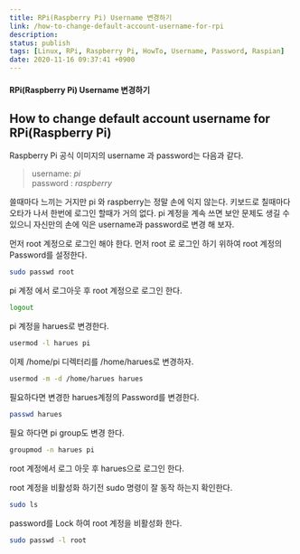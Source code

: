 ```yaml
---
title: RPi(Raspberry Pi) Username 변경하기
link: /how-to-change-default-account-username-for-rpi
description: 
status: publish
tags: [Linux, RPi, Raspberry Pi, HowTo, Username, Password, Raspian]
date: 2020-11-16 09:37:41 +0900
---
```


#### RPi(Raspberry Pi) Username 변경하기

## How to change default account username for RPi(Raspberry Pi)

Raspberry Pi 공식 이미지의 username 과 password는 다음과 같다. 

> username: _pi_  
> password : _raspberry_

쓸때마다 느끼는 거지만 pi 와 raspberry는 정말 손에 익지 않는다. 키보드로 칠때마다 오타가 나서 한번에 로그인 할때가 거의 없다. pi 계정을 계속 쓰면 보안 문제도 생길 수 있으니 자신만의 손에 익은 username과 password로 변경 해 보자. 

먼저 root 계정으로 로그인 해야 한다. 먼저 root 로 로그인 하기 위하여 root 계정의 Password를 설정한다. 
    
```bash
sudo passwd root
```

<!--more-->     

pi 계정 에서 로그아웃 후 root 계정으로 로그인 한다. 
    
```bash    
logout
```
    

pi 계정을 harues로 변경한다. 
    
```bash    
usermod -l harues pi
```

이제 /home/pi 디렉터리를 /home/harues로 변경하자. 
    
```bash    
usermod -m -d /home/harues harues
```
    

필요하다면 변경한 harues계정의 Password를 변경한다. 
    
```bash    
passwd harues
```
    

필요 하다면 pi group도 변경 한다. 
    
```bash    
groupmod -n harues pi
```
    

root 계정에서 로그 아웃 후 harues으로 로그인 한다. 

root 계정을 비활성화 하기전 sudo 명령이 잘 동작 하는지 확인한다. 
    
```bash    
sudo ls
```
    

password를 Lock 하여 root 계정을 비활성화 한다. 
    
```bash    
sudo passwd -l root
```
